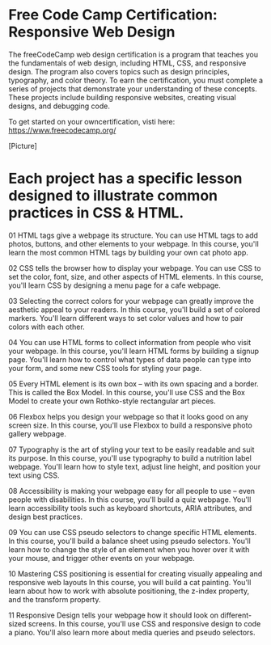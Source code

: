 # Free Code Camp Certification: Responsive Web Design

The freeCodeCamp web design certification is a program that teaches you the fundamentals of web design, including HTML, CSS, and responsive design. The program also covers topics such as design principles, typography, and color theory. To earn the certification, you must complete a series of projects that demonstrate your understanding of these concepts. These projects include building responsive websites, creating visual designs, and debugging code.

To get started on your owncertification, visti here: https://www.freecodecamp.org/

[Picture]

# Each project has a specific lesson designed to illustrate common practices in CSS & HTML.
01 
HTML tags give a webpage its structure. You can use HTML tags to add photos, buttons, and other elements to your webpage.
In this course, you'll learn the most common HTML tags by building your own cat photo app.

02
CSS tells the browser how to display your webpage. You can use CSS to set the color, font, size, and other aspects of HTML elements.
In this course, you'll learn CSS by designing a menu page for a cafe webpage.

03
Selecting the correct colors for your webpage can greatly improve the aesthetic appeal to your readers.
In this course, you'll build a set of colored markers. You'll learn different ways to set color values and how to pair colors with each other.

04
You can use HTML forms to collect information from people who visit your webpage.
In this course, you'll learn HTML forms by building a signup page. You'll learn how to control what types of data people can type into your form, and some new CSS tools for styling your
page.

05
Every HTML element is its own box – with its own spacing and a border. This is called the Box Model.
In this course, you'll use CSS and the Box Model to create your own Rothko-style rectangular art pieces.

06
Flexbox helps you design your webpage so that it looks good on any screen size.
In this course, you'll use Flexbox to build a responsive photo gallery webpage.

07
Typography is the art of styling your text to be easily readable and suit its purpose.
In this course, you'll use typography to build a nutrition label webpage. You'll learn how to style text, adjust line height, and position your text using CSS.

08
Accessibility is making your webpage easy for all people to use – even people with disabilities.
In this course, you'll build a quiz webpage. You'll learn accessibility tools such as keyboard shortcuts, ARIA attributes, and design best practices.

09
You can use CSS pseudo selectors to change specific HTML elements.
In this course, you'll build a balance sheet using pseudo selectors. You'll learn how to change the style of an element when you hover over it with your mouse, and trigger other events on your webpage.

10
Mastering CSS positioning is essential for creating visually appealing and responsive web layouts
In this course, you will build a cat painting. You'll learn about how to work with absolute positioning, the z-index property, and the transform property.

11
Responsive Design tells your webpage how it should look on different-sized screens.
In this course, you'll use CSS and responsive design to code a piano. You'll also learn more about media queries and pseudo selectors.
